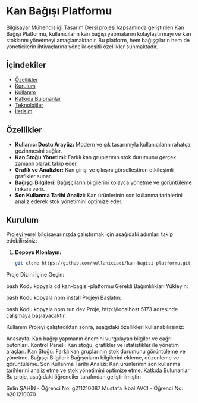 # Kan Bağışı Platformu

Bilgisayar Mühendisliği Tasarım Dersi projesi kapsamında geliştirilen Kan Bağışı Platformu, kullanıcıların kan bağışı yapmalarını kolaylaştırmayı ve kan stoklarını yönetmeyi amaçlamaktadır. Bu platform, hem bağışçıların hem de yöneticilerin ihtiyaçlarına yönelik çeşitli özellikler sunmaktadır.

## İçindekiler

- [Özellikler](#özellikler)
- [Kurulum](#kurulum)
- [Kullanım](#kullanım)
- [Katkıda Bulunanlar](#katkıda-bulunanlar)
- [Teknolojiler](#teknolojiler)
- [İletişim](#iletişim)

## Özellikler

- **Kullanıcı Dostu Arayüz:** Modern ve şık tasarımıyla kullanıcıların rahatça gezinmesini sağlar.
- **Kan Stoğu Yönetimi:** Farklı kan gruplarının stok durumunu gerçek zamanlı olarak takip eder.
- **Grafik ve Analizler:** Kan girişi ve çıkışını görselleştiren etkileşimli grafikler sunar.
- **Bağışçı Bilgileri:** Bağışçıların bilgilerini kolayca yönetme ve görüntüleme imkanı verir.
- **Son Kullanma Tarihi Analizi:** Kan ürünlerinin son kullanma tarihlerini analiz ederek stok yönetimini optimize eder.

## Kurulum

Projeyi yerel bilgisayarınızda çalıştırmak için aşağıdaki adımları takip edebilirsiniz:

1. **Depoyu Klonlayın:**

   ```bash
   git clone https://github.com/kullaniciadi/kan-bagisi-platformu.git
Proje Dizini İçine Geçin:

bash
Kodu kopyala
cd kan-bagisi-platformu
Gerekli Bağımlılıkları Yükleyin:

bash
Kodu kopyala
npm install
Projeyi Başlatın:

bash
Kodu kopyala
npm run dev
Proje, http://localhost:5173 adresinde çalışmaya başlayacaktır.

Kullanım
Projeyi çalıştırdıktan sonra, aşağıdaki özellikleri kullanabilirsiniz:

Anasayfa: Kan bağışı yapmanın önemini vurgulayan bilgiler ve çağrı butonları.
Kontrol Paneli: Kan stoğu, grafikler ve istatistikler ile yönetim araçları.
Kan Stoğu: Farklı kan gruplarının stok durumunu görüntüleme ve yönetme.
Bağışçı Bilgileri: Bağışçıların bilgilerini ekleme, düzenleme ve görüntüleme.
Son Kullanma Tarihi Analizi: Kan ürünlerinin son kullanma tarihlerini analiz etme ve stok yönetimini optimize etme.
Katkıda Bulunanlar
Bu proje, aşağıdaki öğrenciler tarafından geliştirilmiştir:

Selin ŞAHİN - Öğrenci No: g211210087
Mustafa İkbal AVCI - Öğrenci No: b201210070

